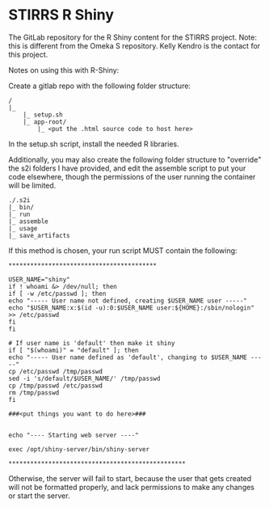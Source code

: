 # STIRRS R Shiny

The GitLab repository for the R Shiny content for the STIRRS project. Note: this is different from the Omeka S repository. Kelly Kendro is the contact for this project. 




Notes on using this with R-Shiny:

Create a gitlab repo with the following folder structure:

```
/
|_
    |_ setup.sh
    |_ app-root/
        |_ <put the .html source code to host here>
```


In the setup.sh script, install the needed R libraries.

Additionally, you may also create the following folder structure to "override" the s2i folders I have provided, and edit the assemble script to put your code elsewhere, though the permissions of the user running the container will be limited.

```
./.s2i
|_ bin/
|_ run
|_ assemble
|_ usage
|_ save_artifacts
```


If this method is chosen, your run script MUST contain the following:

```
*****************************************

USER_NAME="shiny"
if ! whoami &> /dev/null; then
if [ -w /etc/passwd ]; then
echo "----- User name not defined, creating $USER_NAME user -----"
echo "$USER_NAME:x:$(id -u):0:$USER_NAME user:${HOME}:/sbin/nologin" >> /etc/passwd
fi
fi

# If user name is 'default' then make it shiny
if [ "$(whoami)" = "default" ]; then
echo "----- User name defined as 'default', changing to $USER_NAME -----"
cp /etc/passwd /tmp/passwd
sed -i 's/default/$USER_NAME/' /tmp/passwd
cp /tmp/passwd /etc/passwd
rm /tmp/passwd
fi

###<put things you want to do here>###


echo "---- Starting web server ----"

exec /opt/shiny-server/bin/shiny-server

*************************************************
```


Otherwise, the server will fail to start, because the user that gets created will not be formatted properly, and lack permissions to make any changes or start the server. 
